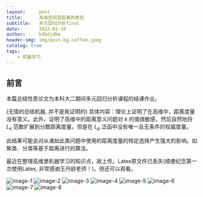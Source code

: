 ```yaml
---
layout:     post
title:      高维空间里距离的表现
subtitle:   多元回归分析final
date:       2022-01-10
author:     hdbdjdbm
header-img: img/post-bg-coffee.jpeg
catalog: true
tags:
    - 机器学习
---
```


## 前言

本篇总结性质论文为本科大二期间多元回归分析课程的结课作业。

(无情的总结机器, 并不是我证明的)
具体内容：理论上证明了在高维中，距离度量没有意义。此外，证明了高维中的距离意义问题对 $k$ 的值很敏感，然后自然地将 $L_k$ 范数扩展到分数距离度量。但是在 $L_p$ 泛函中没有唯一且无条件的权威度量。

此结果可能会对从诸如此类问题中使用的距离度量的特定选择产生强大的影响。如聚类、分类等基于距离进行的算法。

最近在整理高维里机器学习的知识点，故上传。Latex原文件已丢失(顺便纪念第一次使用Latex, 非常感谢王丹龄老师！)，但还可以观看。






![image-1](https://pic.imgdb.cn/item/61dd02b52ab3f51d9157b580.png)
![image-2](https://pic.imgdb.cn/item/61dd02b52ab3f51d9157b586.png)
![image-3](https://pic.imgdb.cn/item/61dd02b52ab3f51d9157b58b.png)
![image-4](https://pic.imgdb.cn/item/61dd02b52ab3f51d9157b596.png)
![image-5](https://pic.imgdb.cn/item/61dd02e22ab3f51d9157d544.png)
![image-6](https://pic.imgdb.cn/item/61dd02e22ab3f51d9157d549.png)
![image-7](https://pic.imgdb.cn/item/61dd02e22ab3f51d9157d550.png)
![image-8](https://pic.imgdb.cn/item/61dd02e22ab3f51d9157d558.png)